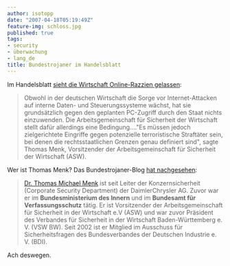 ```yaml
---
author: isotopp
date: "2007-04-18T05:19:49Z"
feature-img: schloss.jpg
published: true
tags:
- security
- überwachung
- lang_de
title: Bundestrojaner im Handelsblatt
---
```


Im Handelsblatt
[sieht die  Wirtschaft Online-Razzien gelassen](http://www.handelsblatt.com/news/Technologie/IT-Trends-Internet/_pv/_p/204016/_t/ft/_b/1255682/default.aspx/wirtschaft-sieht-online-razzien-gelassen.html):

> Obwohl in der deutschen Wirtschaft die Sorge vor Internet-Attacken auf
> interne Daten- und Steuerungssysteme wächst, hat sie grundsätzlich gegen
> den geplanten PC-Zugriff durch den Staat nichts einzuwenden. Die
> Arbeitsgemeinschaft für Sicherheit der Wirtschaft stellt dafür allerdings
> eine Bedingung...."Es müssen jedoch zielgerichtete Eingriffe gegen
> potenzielle terroristische Straftäter sein, bei denen die
> rechtsstaatlichen Grenzen genau definiert sind", sagte Thomas Menk,
> Vorsitzender der Arbeitsgemeinschaft für Sicherheit der Wirtschaft (ASW).

Wer ist Thomas Menk? Das Bundestrojaner-Blog
[hat nachgesehen](http://bundestrojaner.blogspot.com/2007/04/eine-v-mann-affre-der-anderen-art.html):

> [Dr. Thomas Michael Menk](http://partner.vhb.de/euroforum/1200032/vision_04_referenten.htm)
> ist seit Leiter der Konzernsicherheit (Corporate Security Department) der
> DaimlerChrysler AG. Zuvor war er im **Bundesministerium des Innern** und
> im **Bundesamt für Verfassungsschutz** tätig. Er ist Vorsitzender der
> Arbeitsgemeinschaft für Sicherheit in der Wirtschaft e.V (ASW) und war
> zuvor Präsident des Verbandes für Sicherheit in der Wirtschaft
> Baden-Württemberg e. V. (VSW BW). Seit 2002 ist er Mitglied im Ausschuss
> für Sicherheitsfragen des Bundesverbandes der Deutschen Industrie e. V.
> (BDI).

Ach deswegen.
